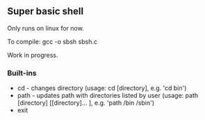 ## Super basic shell

Only runs on linux for now.

To compile: gcc -o sbsh sbsh.c

Work in progress.

### Built-ins
 - cd - changes directory (usage: cd [directory], e.g. 'cd bin')
 - path - updates path with directories listed by user (usage: path [directory] [[directory]... ], e.g. 'path /bin /sbin')
 - exit
